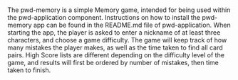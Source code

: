 # <pwd-memory>
The pwd-memory is a simple Memory game, intended for being used within the pwd-application component. Instructions on how to install the pwd-memory app can be found in the README.md file of pwd-application.
When starting the app, the player is asked to enter a nickname of at least three characters, and choose a game difficulty. The game will keep track of how many mistakes the player makes, as well as the time taken to find all card pairs.
High Score lists are different depending on the difficulty level of the game, and results will first be ordered by number of mistakes, then time taken to finish.
